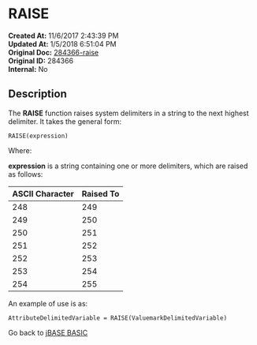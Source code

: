 # RAISE

**Created At:** 11/6/2017 2:43:39 PM  
**Updated At:** 1/5/2018 6:51:04 PM  
**Original Doc:** [284366-raise](https://docs.jbase.com/36868-jbase-basic/284366-raise)  
**Original ID:** 284366  
**Internal:** No  

## Description 

The **RAISE** function raises system delimiters in a string to the next highest delimiter. It takes the general form:

```
RAISE(expression)
```

Where:

**expression** is a string containing one or more delimiters, which are raised as follows:

| ASCII Character | Raised To |
| --- | --- |
| 248 | 249 |
| 249 | 250 |
| 250 | 251 |
| 251 | 252 |
| 252 | 253 |
| 253 | 254 |
| 254 | 255 |

An example of use is as:

```
AttributeDelimitedVariable = RAISE(ValuemarkDelimitedVariable)
```

Go back to [jBASE BASIC](./../README.md)
